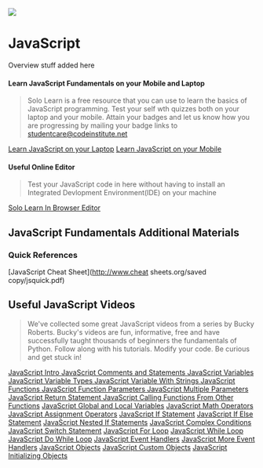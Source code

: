 <img src="https://github.com/Code Institute Org/Full Stack Web Developer Stream 0/blob/master/javascript.png">

# JavaScript

Overview stuff added here



#### Learn JavaScript Fundamentals on your Mobile and Laptop
> Solo Learn is a free resource that you can use to learn the basics of JavaScript programming. 
Test your self wth quizzes both on your laptop and your mobile. 
Attain your badges and let us know how you are progressing by mailing your badge links to studentcare@codeinstitute.net
 
 [Learn JavaScript on your Laptop](http://www.sololearn.com/Course/HTML/)
 [Learn JavaScript on your Mobile](https://play.google.com/store/apps/details?id=com.sololearn.csstrial&hl=en)
 
 
#### Useful Online Editor

> Test your JavaScript code in here without having to install an Integrated Devlopment Environment(IDE) on your machine

  [Solo Learn In Browser Editor](http://code.sololearn.com/#html)

 
## JavaScript Fundamentals   Additional Materials
### Quick References

  [JavaScript Cheat Sheet](http://www.cheat sheets.org/saved copy/jsquick.pdf)



## Useful JavaScript Videos

> We've collected some great JavaScript videos from a series by Bucky Roberts. Bucky's videos are fun, informative, 
free and have successfully taught thousands of beginners the fundamentals of Python. 
Follow along with his tutorials. Modify your code. Be curious and get stuck in!


[JavaScript   Intro ](https://www.youtube.com/watch?v=yQaAGmHNn9s)
[JavaScript   Comments and Statements ](https://www.youtube.com/watch?v=yUyJ1gcaraM)
[JavaScript   Variables ](https://www.youtube.com/watch?v=og4Zku5VVl0)
[JavaScript   Variable Types ](https://www.youtube.com/watch?v=sY8qiSaAi9g)
[JavaScript   Variable With Strings ](https://www.youtube.com/watch?v=QLpghQ2MMfs)
[JavaScript   Functions ](https://www.youtube.com/watch?v=QLpghQ2MMfs)
[JavaScript   Function Parameters ](https://www.youtube.com/watch?v=7i1f23AVsn4)
[JavaScript   Multiple Parameters ](https://www.youtube.com/watch?v=BgtdojEoWFI)
[JavaScript   Return Statement ](https://www.youtube.com/watch?v=AdQcd3sKGC8)
[JavaScript   Calling Functions From Other Functions](https://www.youtube.com/watch?v=95mIis5M-gU)
[JavaScript   Global and Local Variables](https://www.youtube.com/watch?v=waF2Isf-phQ)
[JavaScript   Math Operators](https://www.youtube.com/watch?v=ZH5qZB0UucQ)
[JavaScript   Assignment Operators](https://www.youtube.com/watch?v=VfBr32W-hRA)
[JavaScript   If Statement](https://www.youtube.com/watch?v=5gjr15aWp24)
  [JavaScript   If Else Statement](https://www.youtube.com/watch?v=FKyrQYkihGw)
  [JavaScript   Nested If Statements](https://www.youtube.com/watch?v=ebjo8_u82mI)
  [JavaScript   Complex Conditions](https://www.youtube.com/watch?v=aQf-zeuHijU)
  [JavaScript   Switch Statement](https://www.youtube.com/watch?v=NXMu5ljw9kc)
  [JavaScript   For Loop](https://www.youtube.com/watch?v=Coxgr66EwRk)
  [JavaScript   While Loop](https://www.youtube.com/watch?v=QPFW_0blw9w)
  [JavaScript   Do While Loop](https://www.youtube.com/watch?v=7Eb7D_IOaog)
  [JavaScript   Event Handlers](https://www.youtube.com/watch?v=9rvB27xXO_I)
  [JavaScript   More Event Handlers](https://www.youtube.com/watch?v=OleFcGMPZKI)
  [JavaScript   Objects](https://www.youtube.com/watch?v=mgwiCUpuCxA)
  [JavaScript   Custom Objects](https://www.youtube.com/watch?v=mgwiCUpuCxA)
  [JavaScript   Initializing Objects](https://www.youtube.com/watch?v=0TL5SRttIs0)